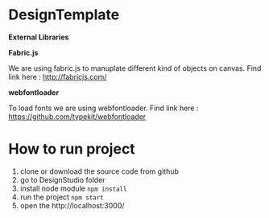 # DesignTemplate

**External Libraries**

**Fabric.js**

We are using fabric.js to manuplate different kind of objects on canvas. Find link here : http://fabricjs.com/

**webfontloader**

To load fonts we are using webfontloader. Find link here : https://github.com/typekit/webfontloader

# How to run project

1. clone or download the source code from github
2. go to DesignStudio folder
3. install node module
   `npm install`
4. run the project
   `npm start`
5. open the http://localhost:3000/
